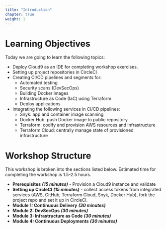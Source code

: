 ```yaml
---
title: "Introduction"
chapter: true
weight: 1
---
```


# Learning Objectives
Today we are going to learn the following topics:

- Deploy Cloud9 as an IDE for completing workshop exercises.
- Setting up project repositories in CircleCI
- Creating CI/CD pipelines and segments for:
    - Automated testing
    - Security scans (DevSecOps)
    - Building Docker images
    - Infrastructure as Code (IaC) using Terraform
    - Deploy applications
- Integrating the following services in CI/CD pipelines:
    - Snyk: app and container image scanning
    - Docker Hub: push Docker image to public repository
    - Terraform: codify and provision AWS resources and infrastructure 
    - Terraform Cloud: centrally manage state of provisioned infrastructure

# Workshop Structure

This workshop is broken into the sections listed below.  Estimated time for completing the workshop is 1.5-2.5 hours.

- **Prerequisites** ***(15 minutes)*** - Provision a Cloud9 instance and validate
- **Setting up CircleCI** ***(15 minutes)*** - collect access tokens from integrated services (AWS, GitHub, Terraform Cloud, Snyk, Docker Hub), fork the project repo and set it up in CircleCI.
- **Module 1: Continuous Delivery** ***(30 minutes)***
- **Module 2: DevSecOps** ***(30 minutes)***
- **Module 3: Infrastructure as Code** ***(30 minutes)***
- **Module 4: Continuous Deployments** ***(30 minutes)***
